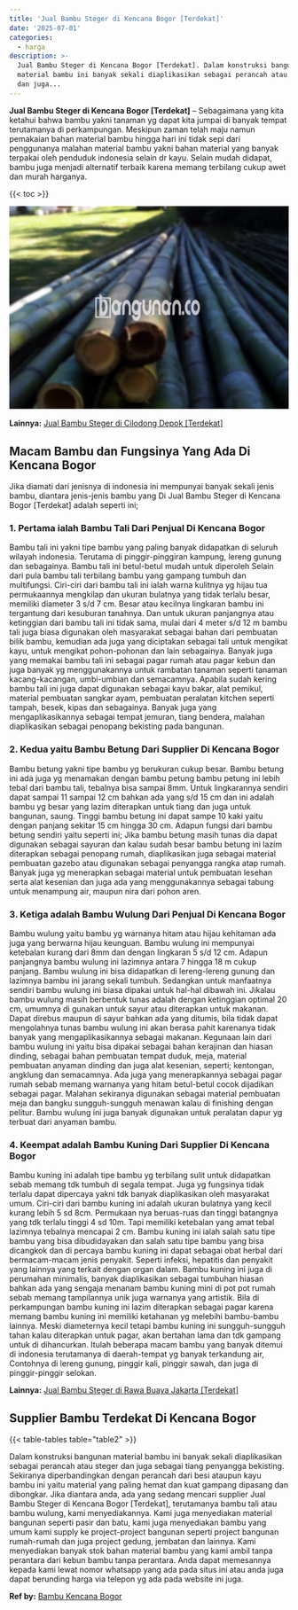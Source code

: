 ```yaml
---
title: 'Jual Bambu Steger di Kencana Bogor [Terdekat]'
date: '2025-07-01'
categories:
  - harga
description: >-
  Jual Bambu Steger di Kencana Bogor [Terdekat]. Dalam konstruksi bangunan
  material bambu ini banyak sekali diaplikasikan sebagai perancah atau steger
  dan juga...
---
```


**Jual Bambu Steger di Kencana Bogor \[Terdekat\]** – Sebagaimana yang kita ketahui bahwa bambu yakni tanaman yg dapat kita jumpai di banyak tempat terutamanya di perkampungan. Meskipun zaman telah maju namun pemakaian bahan material bambu hingga hari ini tidak sepi dari penggunanya malahan material bambu yakni bahan material yang banyak terpakai oleh penduduk indonesia selain dr kayu. Selain mudah didapat, bambu juga menjadi alternatif terbaik karena memang terbilang cukup awet dan murah harganya.

{{< toc >}}

![Jual Bambu Steger di Kencana Bogor [Terdekat]](/images/jual-bambu-tali-10.png)

**Lainnya:** [Jual Bambu Steger di Cilodong Depok \[Terdekat\]](https://bambu.bangunan.co/jual-bambu-steger-di-cilodong-depok-terdekat/)

## Macam Bambu dan Fungsinya Yang Ada Di Kencana Bogor

Jika diamati dari jenisnya di indonesia ini mempunyai banyak sekali jenis bambu, diantara jenis-jenis bambu yang Di Jual Bambu Steger di Kencana Bogor \[Terdekat\] adalah seperti ini;

### 1\. Pertama ialah Bambu Tali Dari Penjual Di Kencana Bogor

Bambu tali ini yakni tipe bambu yang paling banyak didapatkan di seluruh wilayah indonesia. Terutama di pinggir-pinggiran kampung, lereng gunung dan sebagainya. Bambu tali ini betul-betul mudah untuk diperoleh Selain dari pula bambu tali terbilang bambu yang gampang tumbuh dan multifungsi. Ciri-ciri dari bambu tali ini ialah warna kulitnya yg hijau tua permukaannya mengkilap dan ukuran bulatnya yang tidak terlalu besar, memiliki diameter 3 s/d 7 cm. Besar atau kecilnya lingkaran bambu ini tergantung dari kesuburan tanahnya. Dan untuk ukuran panjangnya atau ketinggian dari bambu tali ini tidak sama, mulai dari 4 meter s/d 12 m bambu tali juga biasa digunakan oleh masyarakat sebagai bahan dari pembuatan bilik bambu, kemudian ada juga yang diciptakan sebagai tali untuk mengikat kayu, untuk mengikat pohon-pohonan dan lain sebagainya. Banyak juga yang memakai bambu tali ini sebagai pagar rumah atau pagar kebun dan juga banyak yg menggunakannya untuk rambatan tanaman seperti tanaman kacang-kacangan, umbi-umbian dan semacamnya. Apabila sudah kering bambu tali ini juga dapat digunakan sebagai kayu bakar, alat pemikul, material pembuatan sangkar ayam, pembuatan peralatan kitchen seperti tampah, besek, kipas dan sebagainya. Banyak juga yang mengaplikasikannya sebagai tempat jemuran, tiang bendera, malahan diaplikasikan sebagai penopang bekisting pada bangunan.

### 2\. Kedua yaitu Bambu Betung Dari Supplier Di Kencana Bogor

Bambu betung yakni tipe bambu yg berukuran cukup besar. Bambu betung ini ada juga yg menamakan dengan bambu petung bambu petung ini lebih tebal dari bambu tali, tebalnya bisa sampai 8mm. Untuk lingkarannya sendiri dapat sampai 11 sampai 12 cm bahkan ada yang s/d 15 cm dan ini adalah bambu yg besar yang lazim diterapkan untuk tiang dan juga untuk bangunan, saung. Tinggi bambu betung ini dapat sampe 10 kaki yaitu dengan panjang sekitar 15 cm hingga 30 cm. Adapun fungsi dari bambu betung sendiri yaitu seperti ini; Jika bambu betung masih tunas dia dapat digunakan sebagai sayuran dan kalau sudah besar bambu betung ini lazim diterapkan sebagai penopang rumah, diaplikasikan juga sebagai material pembuatan gazebo atau digunakan sebagai penyangga rangka atap rumah. Banyak juga yg menerapkan sebagai material untuk pembuatan lesehan serta alat kesenian dan juga ada yang menggunakannya sebagai tabung untuk menampung air, maupun nira dari pohon aren.

### 3\. Ketiga adalah Bambu Wulung Dari Penjual Di Kencana Bogor

Bambu wulung yaitu bambu yg warnanya hitam atau hijau kehitaman ada juga yang berwarna hijau keunguan. Bambu wulung ini mempunyai ketebalan kurang dari 8mm dan dengan lingkaran 5 s/d 12 cm. Adapun panjangnya bambu wulung ini lazimnya antara 7 hingga 18 m cukup panjang. Bambu wulung ini bisa didapatkan di lereng-lereng gunung dan lazimnya bambu ini jarang sekali tumbuh. Sedangkan untuk manfaatnya sendiri bambu wulung ini biasa dipakai untuk hal-hal dibawah ini. Jikalau bambu wulung masih berbentuk tunas adalah dengan ketinggian optimal 20 cm, umumnya di gunakan untuk sayur atau diterapkan untuk makanan. Dapat direbus maupun di sayur bahkan ada yang ditumis, bila tidak dapat mengolahnya tunas bambu wulung ini akan berasa pahit karenanya tidak banyak yang mengaplikasikannya sebagai makanan. Kegunaan lain dari bambu wulung ini yaitu bisa dipakai sebagai bahan kerajinan dan hiasan dinding, sebagai bahan pembuatan tempat duduk, meja, material pembuatan anyaman dinding dan juga alat kesenian, seperti; kentongan, angklung dan semacamnya. Ada juga yang menerapkannya sebagai pagar rumah sebab memang warnanya yang hitam betul-betul cocok dijadikan sebagai pagar. Malahan sekiranya digunakan sebagai material pembuatan meja dan bangku sungguh-sungguh menawan kalau di finishing dengan pelitur. Bambu wulung ini juga banyak digunakan untuk peralatan dapur yg terbuat dari anyaman bambu.

### 4\. Keempat adalah Bambu Kuning Dari Supplier Di Kencana Bogor

Bambu kuning ini adalah tipe bambu yg terbilang sulit untuk didapatkan sebab memang tdk tumbuh di segala tempat. Juga yg fungsinya tidak terlalu dapat dipercaya yakni tdk banyak diaplikasikan oleh masyarakat umum. Ciri-ciri dari bambu kuning ini adalah ukuran bulatnya yang kecil kurang lebih 5 sd 8cm. Permukaan nya beruas-ruas dan tinggi batangnya yang tdk terlalu tinggi 4 sd 10m. Tapi memiliki ketebalan yang amat tebal lazimnya tebalnya mencapai 2 cm. Bambu kuning ini ialah salah satu tipe bambu yang bisa dibudidayakan dan salah satu tipe bambu yang bisa dicangkok dan di percaya bambu kuning ini dapat sebagai obat herbal dari bermacam-macam jenis penyakit. Seperti infeksi, hepatitis dan penyakit yang lainnya yang terkait dengan organ dalam. Bambu kuning ini juga di perumahan minimalis, banyak diaplikasikan sebagai tumbuhan hiasan bahkan ada yang sengaja menanam bambu kuning mini di pot pot rumah sebab memang tampilannya unik juga warnanya yang artistik. Bila di perkampungan bambu kuning ini lazim diterapkan sebagai pagar karena memang bambu kuning ini memiliki ketahanan yg melebihi bambu-bambu lainnya. Meski diameternya kecil tetapi bambu kuning ini sungguh-sungguh tahan kalau diterapkan untuk pagar, akan bertahan lama dan tdk gampang untuk di dihancurkan. Itulah beberapa macam bambu yang banyak ditemui di indonesia terutamanya di daerah-tempat yg banyak terkandung air, Contohnya di lereng gunung, pinggir kali, pinggir sawah, dan juga di pinggir-pinggir selokan.

**Lainnya:** [Jual Bambu Steger di Rawa Buaya Jakarta \[Terdekat\]](https://bambu.bangunan.co/jual-bambu-steger-di-rawa-buaya-jakarta-terdekat/)

## Supplier Bambu Terdekat Di Kencana Bogor

{{< table-tables table="table2" >}}

Dalam konstruksi bangunan material bambu ini banyak sekali diaplikasikan sebagai perancah atau steger dan juga sebagai tiang penyangga bekisting. Sekiranya diperbandingkan dengan perancah dari besi ataupun kayu bambu ini yaitu material yang paling hemat dan kuat gampang dipasang dan dibongkar. Jika diantara anda, ada yang sedang mencari supplier Jual Bambu Steger di Kencana Bogor \[Terdekat\], terutamanya bambu tali atau bambu wulung, kami menyediakannya. Kami juga menyediakan material bangunan seperti pasir dan batu, kami juga menyediakan bambu yang umum kami supply ke project-project bangunan seperti project bangunan rumah-rumah dan juga project gedung, jembatan dan lainnya. Kami menyediakan banyak stok bahan material bambu yang kami ambil tanpa perantara dari kebun bambu tanpa perantara. Anda dapat memesannya kepada kami lewat nomor whatsapp yang ada pada situs ini atau anda juga dapat berunding harga via telepon yg ada pada website ini juga.

**Ref by:** [Bambu Kencana Bogor](https://id.wikipedia.org/wiki/Bambu)
